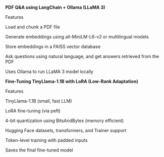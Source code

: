 <b>PDF Q&A using LangChain + Ollama (LLaMA 3)</b>

Features

Load and chunk a PDF file

Generate embeddings using all-MiniLM-L6-v2 or multilingual models

Store embeddings in a FAISS vector database

Ask questions using natural language, and get answers retrieved from the PDF

Uses Ollama to run LLaMA 3 model locally


<b>Fine-Tuning TinyLlama-1.1B with LoRA (Low-Rank Adaptation)</b>

Features

TinyLlama-1.1B (small, fast LLM)

LoRA fine-tuning (via peft)

4-bit quantization using BitsAndBytes (memory efficient)

Hugging Face datasets, transformers, and Trainer support

Token-level training with padded inputs

Saves the final fine-tuned model

